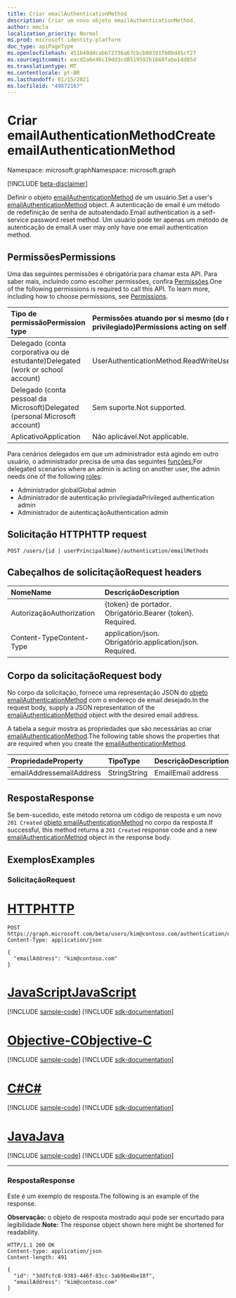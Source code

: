 ```yaml
---
title: Criar emailAuthenticationMethod
description: Criar um novo objeto emailAuthenticationMethod.
author: mmcla
localization_priority: Normal
ms.prod: microsoft-identity-platform
doc_type: apiPageType
ms.openlocfilehash: 451b49ddcabb72736a67cbcb08391fb0bd45cf27
ms.sourcegitcommit: eacd2a6e46c19dd3cd8519592b1668fabe14d85d
ms.translationtype: MT
ms.contentlocale: pt-BR
ms.lasthandoff: 01/15/2021
ms.locfileid: "49872167"
---
```

# <a name="create-emailauthenticationmethod"></a><span data-ttu-id="2fa2d-103">Criar emailAuthenticationMethod</span><span class="sxs-lookup"><span data-stu-id="2fa2d-103">Create emailAuthenticationMethod</span></span>
<span data-ttu-id="2fa2d-104">Namespace: microsoft.graph</span><span class="sxs-lookup"><span data-stu-id="2fa2d-104">Namespace: microsoft.graph</span></span>

[!INCLUDE [beta-disclaimer](../../includes/beta-disclaimer.md)]

<span data-ttu-id="2fa2d-105">Definir o objeto [emailAuthenticationMethod](../resources/emailauthenticationmethod.md) de um usuário.</span><span class="sxs-lookup"><span data-stu-id="2fa2d-105">Set a user's [emailAuthenticationMethod](../resources/emailauthenticationmethod.md) object.</span></span> <span data-ttu-id="2fa2d-106">A autenticação de email é um método de redefinição de senha de autoatendado.</span><span class="sxs-lookup"><span data-stu-id="2fa2d-106">Email authentication is a self-service password reset method.</span></span> <span data-ttu-id="2fa2d-107">Um usuário pode ter apenas um método de autenticação de email.</span><span class="sxs-lookup"><span data-stu-id="2fa2d-107">A user may only have one email authentication method.</span></span>

## <a name="permissions"></a><span data-ttu-id="2fa2d-108">Permissões</span><span class="sxs-lookup"><span data-stu-id="2fa2d-108">Permissions</span></span>
<span data-ttu-id="2fa2d-p102">Uma das seguintes permissões é obrigatória para chamar esta API. Para saber mais, incluindo como escolher permissões, confira [Permissões](/graph/permissions-reference).</span><span class="sxs-lookup"><span data-stu-id="2fa2d-p102">One of the following permissions is required to call this API. To learn more, including how to choose permissions, see [Permissions](/graph/permissions-reference).</span></span>

|<span data-ttu-id="2fa2d-111">Tipo de permissão</span><span class="sxs-lookup"><span data-stu-id="2fa2d-111">Permission type</span></span>|<span data-ttu-id="2fa2d-112">Permissões atuando por si mesmo (do menos para o mais privilegiado)</span><span class="sxs-lookup"><span data-stu-id="2fa2d-112">Permissions acting on self (from least to most privileged)</span></span>|<span data-ttu-id="2fa2d-113">Permissões atuando em outras pessoas (de menos para mais privilegiados)</span><span class="sxs-lookup"><span data-stu-id="2fa2d-113">Permissions acting on others (from least to most privileged)</span></span>|
|:---|:---|:--|
| <span data-ttu-id="2fa2d-114">Delegado (conta corporativa ou de estudante)</span><span class="sxs-lookup"><span data-stu-id="2fa2d-114">Delegated (work or school account)</span></span>     | <span data-ttu-id="2fa2d-115">UserAuthenticationMethod.ReadWrite</span><span class="sxs-lookup"><span data-stu-id="2fa2d-115">UserAuthenticationMethod.ReadWrite</span></span> | <span data-ttu-id="2fa2d-116">UserAuthenticationMethod.ReadWrite.All</span><span class="sxs-lookup"><span data-stu-id="2fa2d-116">UserAuthenticationMethod.ReadWrite.All</span></span> |
| <span data-ttu-id="2fa2d-117">Delegado (conta pessoal da Microsoft)</span><span class="sxs-lookup"><span data-stu-id="2fa2d-117">Delegated (personal Microsoft account)</span></span> | <span data-ttu-id="2fa2d-118">Sem suporte.</span><span class="sxs-lookup"><span data-stu-id="2fa2d-118">Not supported.</span></span> | <span data-ttu-id="2fa2d-119">Sem suporte.</span><span class="sxs-lookup"><span data-stu-id="2fa2d-119">Not supported.</span></span> |
| <span data-ttu-id="2fa2d-120">Aplicativo</span><span class="sxs-lookup"><span data-stu-id="2fa2d-120">Application</span></span>                            | <span data-ttu-id="2fa2d-121">Não aplicável.</span><span class="sxs-lookup"><span data-stu-id="2fa2d-121">Not applicable.</span></span> | <span data-ttu-id="2fa2d-122">UserAuthenticationMethod.ReadWrite.All</span><span class="sxs-lookup"><span data-stu-id="2fa2d-122">UserAuthenticationMethod.ReadWrite.All</span></span> |

<span data-ttu-id="2fa2d-123">Para cenários delegados em que um administrador está agindo em outro usuário, o administrador precisa de uma das seguintes [funções:](/azure/active-directory/users-groups-roles/directory-assign-admin-roles#available-roles)</span><span class="sxs-lookup"><span data-stu-id="2fa2d-123">For delegated scenarios where an admin is acting on another user, the admin needs one of the following [roles](/azure/active-directory/users-groups-roles/directory-assign-admin-roles#available-roles):</span></span>

* <span data-ttu-id="2fa2d-124">Administrador global</span><span class="sxs-lookup"><span data-stu-id="2fa2d-124">Global admin</span></span>
* <span data-ttu-id="2fa2d-125">Administrador de autenticação privilegiada</span><span class="sxs-lookup"><span data-stu-id="2fa2d-125">Privileged authentication admin</span></span>
* <span data-ttu-id="2fa2d-126">Administrador de autenticação</span><span class="sxs-lookup"><span data-stu-id="2fa2d-126">Authentication admin</span></span>

## <a name="http-request"></a><span data-ttu-id="2fa2d-127">Solicitação HTTP</span><span class="sxs-lookup"><span data-stu-id="2fa2d-127">HTTP request</span></span>

<!-- {
  "blockType": "ignored"
}
-->
``` http
POST /users/{id | userPrincipalName}/authentication/emailMethods
```

## <a name="request-headers"></a><span data-ttu-id="2fa2d-128">Cabeçalhos de solicitação</span><span class="sxs-lookup"><span data-stu-id="2fa2d-128">Request headers</span></span>
|<span data-ttu-id="2fa2d-129">Nome</span><span class="sxs-lookup"><span data-stu-id="2fa2d-129">Name</span></span>|<span data-ttu-id="2fa2d-130">Descrição</span><span class="sxs-lookup"><span data-stu-id="2fa2d-130">Description</span></span>|
|:---|:---|
|<span data-ttu-id="2fa2d-131">Autorização</span><span class="sxs-lookup"><span data-stu-id="2fa2d-131">Authorization</span></span>|<span data-ttu-id="2fa2d-p103">{token} de portador. Obrigatório.</span><span class="sxs-lookup"><span data-stu-id="2fa2d-p103">Bearer {token}. Required.</span></span>|
|<span data-ttu-id="2fa2d-134">Content-Type</span><span class="sxs-lookup"><span data-stu-id="2fa2d-134">Content-Type</span></span>|<span data-ttu-id="2fa2d-p104">application/json. Obrigatório.</span><span class="sxs-lookup"><span data-stu-id="2fa2d-p104">application/json. Required.</span></span>|

## <a name="request-body"></a><span data-ttu-id="2fa2d-137">Corpo da solicitação</span><span class="sxs-lookup"><span data-stu-id="2fa2d-137">Request body</span></span>
<span data-ttu-id="2fa2d-138">No corpo da solicitação, fornece uma representação JSON do [objeto emailAuthenticationMethod](../resources/emailauthenticationmethod.md) com o endereço de email desejado.</span><span class="sxs-lookup"><span data-stu-id="2fa2d-138">In the request body, supply a JSON representation of the [emailAuthenticationMethod](../resources/emailauthenticationmethod.md) object with the desired email address.</span></span>

<span data-ttu-id="2fa2d-139">A tabela a seguir mostra as propriedades que são necessárias ao criar [emailAuthenticationMethod](../resources/emailauthenticationmethod.md).</span><span class="sxs-lookup"><span data-stu-id="2fa2d-139">The following table shows the properties that are required when you create the [emailAuthenticationMethod](../resources/emailauthenticationmethod.md).</span></span>

|<span data-ttu-id="2fa2d-140">Propriedade</span><span class="sxs-lookup"><span data-stu-id="2fa2d-140">Property</span></span>|<span data-ttu-id="2fa2d-141">Tipo</span><span class="sxs-lookup"><span data-stu-id="2fa2d-141">Type</span></span>|<span data-ttu-id="2fa2d-142">Descrição</span><span class="sxs-lookup"><span data-stu-id="2fa2d-142">Description</span></span>|
|:---|:---|:---|
|<span data-ttu-id="2fa2d-143">emailAddress</span><span class="sxs-lookup"><span data-stu-id="2fa2d-143">emailAddress</span></span>|<span data-ttu-id="2fa2d-144">String</span><span class="sxs-lookup"><span data-stu-id="2fa2d-144">String</span></span>|<span data-ttu-id="2fa2d-145">Email</span><span class="sxs-lookup"><span data-stu-id="2fa2d-145">Email address</span></span>|



## <a name="response"></a><span data-ttu-id="2fa2d-146">Resposta</span><span class="sxs-lookup"><span data-stu-id="2fa2d-146">Response</span></span>

<span data-ttu-id="2fa2d-147">Se bem-sucedido, este método retorna um código de resposta e um novo `201 Created` [objeto emailAuthenticationMethod](../resources/emailauthenticationmethod.md) no corpo da resposta.</span><span class="sxs-lookup"><span data-stu-id="2fa2d-147">If successful, this method returns a `201 Created` response code and a new [emailAuthenticationMethod](../resources/emailauthenticationmethod.md) object in the response body.</span></span>

## <a name="examples"></a><span data-ttu-id="2fa2d-148">Exemplos</span><span class="sxs-lookup"><span data-stu-id="2fa2d-148">Examples</span></span>

### <a name="request"></a><span data-ttu-id="2fa2d-149">Solicitação</span><span class="sxs-lookup"><span data-stu-id="2fa2d-149">Request</span></span>

# <a name="http"></a>[<span data-ttu-id="2fa2d-150">HTTP</span><span class="sxs-lookup"><span data-stu-id="2fa2d-150">HTTP</span></span>](#tab/http)
<!-- {
  "blockType": "request",
  "name": "create_emailauthenticationmethod_from_"
}
-->
``` http
POST https://graph.microsoft.com/beta/users/kim@contoso.com/authentication/emailMethods
Content-Type: application/json

{
  "emailAddress": "kim@contoso.com"
}
```
# <a name="javascript"></a>[<span data-ttu-id="2fa2d-151">JavaScript</span><span class="sxs-lookup"><span data-stu-id="2fa2d-151">JavaScript</span></span>](#tab/javascript)
[!INCLUDE [sample-code](../includes/snippets/javascript/create-emailauthenticationmethod-from--javascript-snippets.md)]
[!INCLUDE [sdk-documentation](../includes/snippets/snippets-sdk-documentation-link.md)]

# <a name="objective-c"></a>[<span data-ttu-id="2fa2d-152">Objective-C</span><span class="sxs-lookup"><span data-stu-id="2fa2d-152">Objective-C</span></span>](#tab/objc)
[!INCLUDE [sample-code](../includes/snippets/objc/create-emailauthenticationmethod-from--objc-snippets.md)]
[!INCLUDE [sdk-documentation](../includes/snippets/snippets-sdk-documentation-link.md)]

# <a name="c"></a>[<span data-ttu-id="2fa2d-153">C#</span><span class="sxs-lookup"><span data-stu-id="2fa2d-153">C#</span></span>](#tab/csharp)
[!INCLUDE [sample-code](../includes/snippets/csharp/create-emailauthenticationmethod-from--csharp-snippets.md)]
[!INCLUDE [sdk-documentation](../includes/snippets/snippets-sdk-documentation-link.md)]

# <a name="java"></a>[<span data-ttu-id="2fa2d-154">Java</span><span class="sxs-lookup"><span data-stu-id="2fa2d-154">Java</span></span>](#tab/java)
[!INCLUDE [sample-code](../includes/snippets/java/create-emailauthenticationmethod-from--java-snippets.md)]
[!INCLUDE [sdk-documentation](../includes/snippets/snippets-sdk-documentation-link.md)]

---



### <a name="response"></a><span data-ttu-id="2fa2d-155">Resposta</span><span class="sxs-lookup"><span data-stu-id="2fa2d-155">Response</span></span>
<span data-ttu-id="2fa2d-156">Este é um exemplo de resposta.</span><span class="sxs-lookup"><span data-stu-id="2fa2d-156">The following is an example of the response.</span></span>

<span data-ttu-id="2fa2d-157">**Observação:** o objeto de resposta mostrado aqui pode ser encurtado para legibilidade.</span><span class="sxs-lookup"><span data-stu-id="2fa2d-157">**Note:** The response object shown here might be shortened for readability.</span></span>
<!-- {
  "blockType": "response",
  "truncated": true,
  "@odata.type": "microsoft.graph.emailAuthenticationMethod"
}
-->
``` http
HTTP/1.1 200 OK
Content-type: application/json
Content-length: 491

{
  "id": "3ddfcfc8-9383-446f-83cc-3ab9be4be18f",
  "emailAddress": "kim@contoso.com"
}
```
